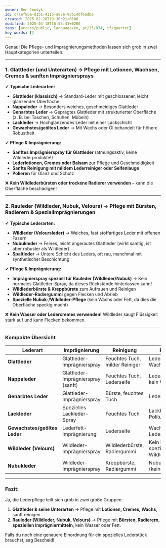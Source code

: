 ```yaml
---
owner: Ben Jendyk
id: c7aef80a-d1b1-411b-a87e-98b14df6adba
created: 2025-02-28T19:30:21+0100
modified: 2025-04-18T16:55:41+0200
tags: [access/public, language/en, pr/25/074, tf/quarter]
key-words: []
---
```


Genau! Die Pflege- und Imprägnierungsmethoden lassen sich grob in zwei Hauptkategorien unterteilen:

---

### **1. Glattleder (und Unterarten) → Pflege mit Lotionen, Wachsen, Cremes & sanften Imprägniersprays**  
✔ **Typische Lederarten:**  
- **Glattleder (klassisch)** → Standard-Leder mit geschlossener, leicht glänzender Oberfläche  
- **Nappaleder** → Besonders weiches, geschmeidiges Glattleder  
- **Genarbtes Leder** → Geprägtes Glattleder mit strukturierter Oberfläche (z. B. bei Taschen, Schuhen, Möbeln)  
- **Lackleder** → Hochglänzendes Leder mit einer Lackschicht  
- **Gewachstes/geöltes Leder** → Mit Wachs oder Öl behandelt für höhere Robustheit  

✔ **Pflege & Imprägnierung:**  
- **Sanftes Imprägnierspray für Glattleder** (atmungsaktiv, keine Wildlederprodukte!)  
- **Lederlotionen, Cremes oder Balsam** zur Pflege und Geschmeidigkeit  
- **Sanfte Reinigung mit mildem Lederreiniger oder Seifenlauge**  
- **Polieren** für Glanz und Schutz  

❌ **Kein Wildlederbürsten oder trockene Radierer verwenden** – kann die Oberfläche beschädigen!  

---

### **2. Rauleder (Wildleder, Nubuk, Velours) → Pflege mit Bürsten, Radierern & Spezialimprägnierungen**  
✔ **Typische Lederarten:**  
- **Wildleder (Veloursleder)** → Weiches, fast stoffartiges Leder mit offenen Fasern  
- **Nubukleder** → Feines, leicht angerautes Glattleder (wirkt samtig, ist aber robuster als Wildleder)  
- **Spaltleder** → Untere Schicht des Leders, oft rau, manchmal mit synthetischer Beschichtung  

✔ **Pflege & Imprägnierung:**  
- **Imprägnierspray speziell für Rauleder (Wildleder/Nubuk)** → Kein normales Glattleder-Spray, da dieses Rückstände hinterlassen kann!  
- **Wildlederbürste & Kreppbürste** zum Aufrauen und Reinigen  
- **Wildleder-Radiergummi** gegen Flecken und Abrieb  
- **Spezielle Nubuk-/Wildleder-Pflege** (kein Wachs oder Fett, da dies die Oberfläche speckig macht)  

❌ **Kein Wasser oder Ledercremes verwenden!** Wildleder saugt Flüssigkeit stark auf und kann Flecken bekommen.  

---

### **Kompakte Übersicht**
| **Lederart** | **Imprägnierung** | **Reinigung** | **Pflege** |
|-------------|----------------|--------------|------------|
| **Glattleder** | Glattleder-Imprägnierspray | Feuchtes Tuch, milder Reiniger | Lederlotion, Wachs, Balsam |
| **Nappaleder** | Glattleder-Imprägnierspray (sanft) | Feuchtes Tuch, Lederseife | Lederlotion, kein Wachs |
| **Genarbtes Leder** | Glattleder-Imprägnierspray | Bürste, feuchtes Tuch | Lederlotion |
| **Lackleder** | Spezielles Lackleder-Spray | Feuchtes Tuch | Lackleder-Politur |
| **Gewachstes/geöltes Leder** | Lederfett-Imprägnierung | Lederseife | Wachs oder Lederöl |
| **Wildleder (Velours)** | Wildleder-Imprägnierspray | Wildlederbürste, Radiergummi | Kein Fett, nur spezielle Wildlederpflege |
| **Nubukleder** | Wildleder-Imprägnierspray | Kreppbürste, Radiergummi | Nubukpflege (keine Cremes) |

---

### **Fazit:**  
Ja, die Lederpflege teilt sich grob in zwei große Gruppen:  
1. **Glattleder & seine Unterarten** → Pflege mit **Lotionen, Cremes, Wachs**, sanft reinigen.  
2. **Rauleder (Wildleder, Nubuk, Velours)** → Pflege mit **Bürsten, Radierern, speziellen Imprägniermitteln**, kein Wasser oder Fett.  

Falls du noch eine genauere Einordnung für ein spezielles Lederstück brauchst, sag Bescheid!